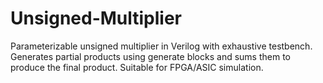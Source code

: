 # Unsigned-Multiplier
Parameterizable unsigned multiplier in Verilog with exhaustive testbench. Generates partial products using generate blocks and sums them to produce the final product. Suitable for FPGA/ASIC simulation.
